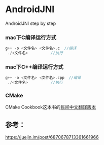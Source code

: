 # AndroidJNI
AndroidJNI step by step

### mac下C编译运行方式
```c
g++ -o <文件名> <文件名>.c  //编译
 ./<文件名>          //执行
```

### mac下C++编译运行方式
```c
g++ -o <文件名> <文件名>.cpp  //编译
 ./<文件名>          //执行
```

### CMake
CMake Cookbook这本书的[民间中文翻译版本](https://chenxiaowei.gitbook.io/cmake-cookbook/)





## 参考：

https://juejin.im/post/6870678713361661966